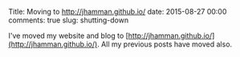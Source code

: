 Title: Moving to http://jhamman.github.io/
date: 2015-08-27 00:00
comments: true
slug: shutting-down

I've moved my website and blog to [http://jhamman.github.io/](http://jhamman.github.io/).  All my previous posts have moved also.
